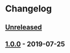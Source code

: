 # Changelog

## [Unreleased]

## [1.0.0] - 2019-07-25

[unreleased]: https://github.com/adriankumpf/teslamate/compare/v1.0.0...HEAD
[1.0.0]: https://github.com/adriankumpf/teslamate/compare/3d95859...v1.0.0
